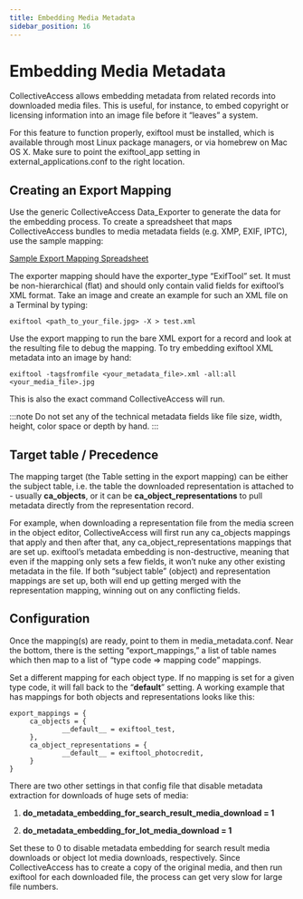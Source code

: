 ```yaml
---
title: Embedding Media Metadata
sidebar_position: 16
---
```


# Embedding Media Metadata 


CollectiveAccess allows embedding metadata from related records into downloaded media files. This is useful, for instance, to embed copyright or licensing information into an image file before it “leaves” a system.

For this feature to function properly, exiftool must be installed, which is available through most Linux package managers, or via homebrew on Mac OS X. Make sure to point the exiftool_app setting in external_applications.conf to the right location.

## Creating an Export Mapping

Use the generic CollectiveAccess Data_Exporter to generate the data for the embedding process. To create a spreadsheet that maps CollectiveAccess bundles to media metadata fields (e.g. XMP, EXIF, IPTC), use the sample mapping:

[Sample Export Mapping Spreadsheet](/providence/documents/Data_Export_Mapping_template.xlsx)

The exporter mapping should have the exporter_type “ExifTool” set. It must be non-hierarchical (flat) and should only contain valid fields for exiftool’s XML format. Take an image and create an example for such an XML file on a Terminal by typing:

``exiftool <path_to_your_file.jpg> -X > test.xml``

Use the export mapping to run the bare XML export for a record and look at the resulting file to debug the mapping. To try embedding exiftool XML metadata into an image by hand:

``exiftool -tagsfromfile <your_metadata_file>.xml -all:all <your_media_file>.jpg``

This is also the exact command CollectiveAccess will run.

:::note
Do not set any of the technical metadata fields like file size, width, height, color space or depth by hand.
:::

## Target table / Precedence

The mapping target (the Table setting in the export mapping) can be either the subject table, i.e. the table the downloaded representation is attached to - usually **ca_objects**, or it can be **ca_object_representations** to pull metadata directly from the representation record.

For example, when downloading a representation file from the media screen in the object editor, CollectiveAccess will first run any ca_objects mappings that apply and then after that, any ca_object_representations mappings that are set up. exiftool’s metadata embedding is non-destructive, meaning that even if the mapping only sets a few fields, it won’t nuke any other existing metadata in the file. If both “subject table” (object) and representation mappings are set up, both will end up getting merged with the representation mapping, winning out on any conflicting fields.

## Configuration

Once the mapping(s) are ready, point to them in media_metadata.conf. Near the bottom, there is the setting “export_mappings,” a list of table names which then map to a list of “type code => mapping code” mappings.

Set a different mapping for each object type. If no mapping is set for a given type code, it will fall back to the “__default__” setting. A working example that has mappings for both objects and representations looks like this:

```
export_mappings = {
     ca_objects = {
             __default__ = exiftool_test,
     },
     ca_object_representations = {
             __default__ = exiftool_photocredit,
     }
}
```

There are two other settings in that config file that disable metadata extraction for downloads of huge sets of media:

1. **do_metadata_embedding_for_search_result_media_download = 1**

2. **do_metadata_embedding_for_lot_media_download = 1**

Set these to 0 to disable metadata embedding for search result media downloads or object lot media downloads, respectively. Since CollectiveAccess has to create a copy of the original media, and then run exiftool for each downloaded file, the process can get very slow for large file numbers.

